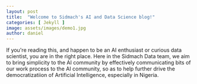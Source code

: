 ```yaml
---
layout: post
title:  "Welcome to Sidmach's AI and Data Science blog!"
categories: [ Jekyll ]
image: assets/images/demo1.jpg
author: daniel
---
```

If you're reading this, and happen to be an AI enthusiast or curious data scientist, you are in the right place.
Here in the Sidmach Data team, we aim to bring simplicity to the AI community by effectively communicating 
bits of our work process to the AI community, so as to help further drive the democratizatiion of Artificial Intelligence, especially in Nigeria.



